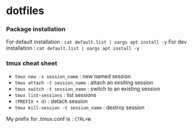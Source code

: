 # dotfiles

### Package installation

For default installation : `cat default.list | xargs apt install -y`
For dev installation : `cat default.list | xargs apt install -y`

### tmux cheat sheet
- `tmux new -s session_name` : new named session
- `tmux attach -t session_name` : attach an exsiting session
- `tmux switch -t session_name` : switch to an existing session
- `tmux list-sessions` : list sessions
- `(PREFIX + d)` : detach session
- `tmux kill-session -t session_name` : destroy session

My prefix for .tmux.conf is : `CTRL+W`.

